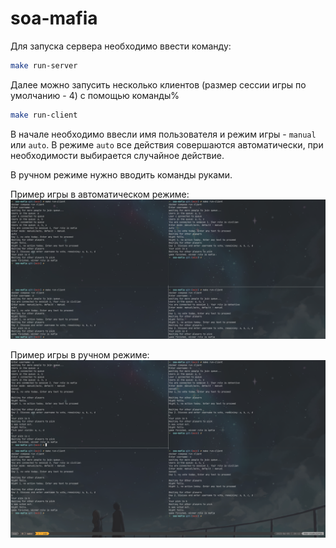 # soa-mafia

Для запуска сервера необходимо ввести команду:

```bash
make run-server
```

Далее можно запусить несколько клиентов (размер сессии игры по умолчанию - 4) с помощью команды%

```bash
make run-client
```

В начале необходимо ввесли имя пользователя и режим игры - `manual` или `auto`. В режиме `auto` все действия совершаются автоматически, при необходимости выбирается случайное действие.

В ручном режиме нужно вводить команды руками.

Пример игры в автоматическом режиме:
![](static/auto.png)


Пример игры в ручном режиме:
![](static/manual.png)
